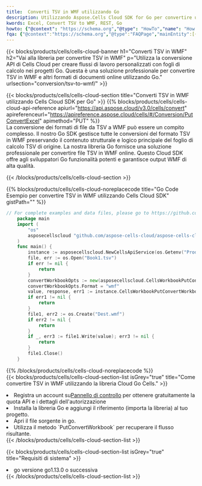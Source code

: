 ```yaml
---
title:  Converti TSV in WMF utilizzando Go
description: Utilizzando Aspose.Cells Cloud SDK for Go per convertire un file in formato TSV in un file in formato WMF.
kwords: Excel, Convert TSV to WMF, REST, Go
howto: {"@context": "https://schema.org","@type": "HowTo","name": "How to convert TSV to WMF using the Cells Cloud Go library.","description": "How to convert TSV to WMF using the Cells Cloud Go library.","image": {"@type": "ImageObject"},"url": "/go/conversion/tsv-to-wmf/","step": [{ "@type": "HowToStep","name": "How to convert TSV to WMF using the Cells Cloud Go library. step 1", "image": {"@type": "ImageObject",},"url": "/go/conversion/tsv-to-wmf/","text": "Register an account at <a href='https://dashboard.aspose.cloud/'>Dashboard</a> to get free API quota & authorization details",},{ "@type": "HowToStep","name": "How to convert TSV to WMF using the Cells Cloud Go library. step 1", "image": {"@type": "ImageObject",},"url": "/go/conversion/tsv-to-wmf/","text": "Install Go library and add the reference (import the library) to your project.",},{ "@type": "HowToStep","name": "How to convert TSV to WMF using the Cells Cloud Go library. step 1", "image": {"@type": "ImageObject",},"url": "/go/conversion/tsv-to-wmf/","text": "Open the source file in go.",},{ "@type": "HowToStep","name": "How to convert TSV to WMF using the Cells Cloud Go library. step 1", "image": {"@type": "ImageObject",},"url": "/go/conversion/tsv-to-wmf/","text": "Use the `PutConvertWorkbook` method to retrieve the resulting stream.",}, ],"supply": {"@type": "HowToSupply","name": "document"},"tool": [{"@type": "HowToTool","name": "Goland, Visual Studio Code, Eclipse"},{"@type": "HowToTool","name": "Aspose Cells"}],"totalTime": "PT6M"}
fqa: {"@context":"https://schema.org","@type":"FAQPage","mainEntity":[{"@type":"Question","name":"Why convert file formats in C# using REST API?","acceptedAnswer":{"@type":"Answer","text":"Documents are encoded in many ways, and some files may be incompatible with the software you use. To open and read such files, just convert them to appropriate file formats.<br/><ol><li>Install .NET SDK and add the reference (import the library) to your project.</li><li>Open the source file in C# using REST API.</li><li>Call the PutConvertWorkbookRequest() method, passing an output filename with required extension.</li><li>Get the result of conversion as a separate file.</li></ol>"}},{"@type":"Question","name":"What file formats can I convert with your C# library?","acceptedAnswer":{"@type":"Answer","text":"We support a variety of file formats for conversion using .NET library, including XLSX, Excel, xls , PDF, CSV, HTML, Markdown, XML, PNG, JPG, TIFF, Json, TXT and many more."}},{"@type":"Question","name":"What is the maximum allowed file size for conversion using this .NET library?","acceptedAnswer":{"@type":"Answer","text":"There are no file size limits for format conversions using .NET library."}}]}
---
```

{{< blocks/products/cells/cells-cloud-banner h1="Converti TSV in WMF" h2="Vai alla libreria per convertire TSV in WMF" p="Utilizza la conversione API di Cells Cloud per creare flussi di lavoro personalizzati con fogli di calcolo nei progetti Go. Questa è una soluzione professionale per convertire TSV in WMF e altri formati di documenti online utilizzando Go." urlsection="conversion/tsv-to-wmf/" >}}

{{< blocks/products/cells/cells-cloud-section title="Converti TSV in WMF utilizzando Cells Cloud SDK per Go" >}}
{{% blocks/products/cells/cells-cloud-api-reference apiurl="https://api.aspose.cloud/v3.0/cells/convert" apireferenceurl="https://apireference.aspose.cloud/cells/#/Conversion/PutConvertExcel" apimethod="PUT" %}}
<br/>
La conversione dei formati di file da TSV a WMF può essere un compito complesso. Il nostro Go SDK gestisce tutte le conversioni del formato TSV in WMF preservando il contenuto strutturale e logico principale del foglio di calcolo TSV di origine. La nostra libreria Go fornisce una soluzione professionale per convertire file TSV in WMF online. Questo Cloud SDK offre agli sviluppatori Go funzionalità potenti e garantisce output WMF di alta qualità.

{{< /blocks/products/cells/cells-cloud-section >}}

{{% blocks/products/cells/cells-cloud-noreplacecode title="Go Code Esempio per convertire TSV in WMF utilizzando Cells Cloud SDK" gistPath="" %}}
 
```go
// For complete examples and data files, please go to https://github.com/aspose-cells-cloud/aspose-cells-cloud-go/
    package main
    import (
	    "os"
	    asposecellscloud "github.com/aspose-cells-cloud/aspose-cells-cloud-go/v22"
    )
    func main() {
	    instance := asposecellscloud.NewCellsApiService(os.Getenv("ProductClientId"), os.Getenv("ProductClientSecret"))
	    file, err := os.Open("Book1.tsv")
	    if err != nil {
		    return
	    }
	    convertWorkbookOpts := new(asposecellscloud.CellsWorkbookPutConvertWorkbookOpts)
	    convertWorkbookOpts.Format = "wmf"
	    value, response, err1 := instance.CellsWorkbookPutConvertWorkbook(file, convertWorkbookOpts)
	    if err1 != nil {
		    return
	    }
	    file1, err2 := os.Create("Dest.wmf")
	    if err2 != nil {
		    return
	    }
	    if _, err3 := file1.Write(value); err3 != nil {
		    return
	    }
	    file1.Close()
    }
```
 
{{% /blocks/products/cells/cells-cloud-noreplacecode %}}
<br/>
{{< blocks/products/cells/cells-cloud-section-list isGrey="true" title="Come convertire TSV in WMF utilizzando la libreria Cloud Go Cells." >}}
<li> Registra un account su<a href="https://dashboard.aspose.cloud/">Pannello di controllo</a> per ottenere gratuitamente la quota API e i dettagli dell'autorizzazione</li>
<li>Installa la libreria Go e aggiungi il riferimento (importa la libreria) al tuo progetto.</li>
<li>Apri il file sorgente in go.</li>
<li>Utilizza il metodo `PutConvertWorkbook` per recuperare il flusso risultante.</li>
{{< /blocks/products/cells/cells-cloud-section-list >}}

{{< blocks/products/cells/cells-cloud-section-list isGrey="true" title="Requisiti di sistema" >}}
<li>go versione go1.13.0 o successiva</li>
{{< /blocks/products/cells/cells-cloud-section-list >}}

